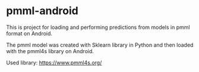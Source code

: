 # pmml-android

This is project for loading and performing predictions from models in pmml format on Android.

The pmml model was created with Sklearn library in Python and then loaded with the pmml4s library on Android.

Used library: https://www.pmml4s.org/
